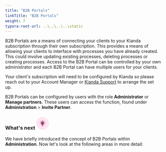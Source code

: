 ```yaml
---
title: "B2B Portals"
linkTitle: "B2B Portals"
weight: 7
typora-root-url: ..\..\..\..\static
---
```


B2B Portals are a means of connecting your clients to your Kianda subscription through their own subscription. This provides a means of allowing your clients to interface with processes you have already created. This could involve updating existing processes, deleting processes or creating processes. Access to the B2B Portal can be controlled by your own administrator and each B2B Portal can have multiple users for your clients.

Your client's subscription will need to be configured by Kianda so please reach out to your Account Manager or [Kianda Support](mailto:support@kianda.com) to arrange the set up.  

B2B Portals can be configured by users with the role **Administrator** or **Manage partners**. These users can access the function, found under **Administration** > **Invite Partner**.



### What's next  ![Idea icon](/images/18.png) ###

We have briefly introduced the concept of B2B Portals within **Administration**. Now let's look at the following areas in more detail:
